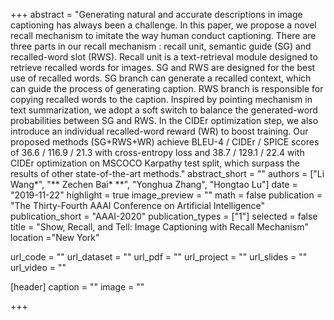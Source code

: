 +++
abstract = "Generating natural and accurate descriptions in image captioning has always been a challenge. In this paper, we propose a novel recall mechanism to imitate the way human conduct captioning. There are three parts in our recall mechanism : recall unit, semantic guide (SG) and recalled-word slot (RWS). Recall unit is a text-retrieval module designed to retrieve recalled words for images. SG and RWS are designed for the best use of recalled words. SG branch can generate a recalled context, which can guide the process of generating caption. RWS branch is responsible for copying recalled words to the caption. Inspired by pointing mechanism in text summarization, we adopt a soft switch to balance the generated-word probabilities between SG and RWS. In the CIDEr optimization step, we also introduce an individual recalled-word reward (WR) to boost training. Our proposed methods (SG+RWS+WR) achieve BLEU-4 / CIDEr / SPICE scores of 36.6 / 116.9 / 21.3 with cross-entropy loss and 38.7 / 129.1 / 22.4 with CIDEr optimization on MSCOCO Karpathy test split, which surpass the results of other state-of-the-art methods."
abstract_short = ""
authors = ["Li Wang*", "** Zechen Bai\* **", "Yonghua Zhang", "Hongtao Lu"]
date = "2019-11-22"
highlight = true
image_preview = ""
math = false
publication = "The Thirty-Fourth AAAI Conference on Artificial Intelligence"
publication_short = "AAAI-2020"
publication_types = ["1"]
selected = false
title = "Show, Recall, and Tell: Image Captioning with Recall Mechanism"
location ="New York"

url_code = ""
url_dataset = ""
url_pdf = ""
url_project = ""
url_slides = ""
url_video = ""


[header]
  caption = ""
  image = ""

+++